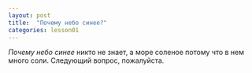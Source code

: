 ```yaml
---
layout: post
title:  "Почему небо синее?"
categories: lesson01
---
```


*Почему небо синее* никто не знает, а море соленое потому что в нем много соли.
Следующий вопрос, пожалуйста.
